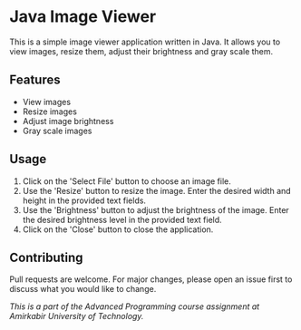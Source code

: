 
# Java Image Viewer  
  
This is a simple image viewer application written in Java. It allows you to view images, resize them, adjust their brightness and gray scale them.
  
## Features  
  
- View images  
- Resize images  
- Adjust image brightness  
- Gray scale images
  
## Usage
1. Click on the 'Select File' button to choose an image file.
2. Use the 'Resize' button to resize the image. Enter the desired width and height in the provided text fields.
3. Use the 'Brightness' button to adjust the brightness of the image. Enter the desired brightness level in the provided text field.
4. Click on the 'Close' button to close the application.
## Contributing
Pull requests are welcome. For major changes, please open an issue first to discuss what you would like to change.

_This is a part of the Advanced Programming course assignment at Amirkabir University of Technology._
